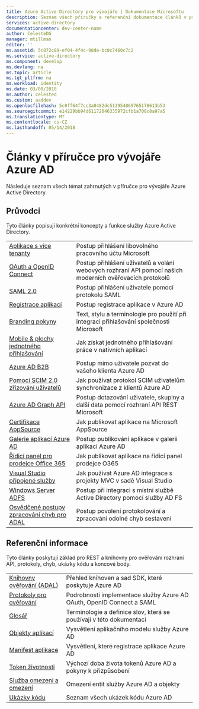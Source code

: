 ```yaml
---
title: Azure Active Directory pro vývojáře | Dokumentace Microsoftu
description: Seznam všech příručky a referenční dokumentace článků v příručce pro vývojáře Azure Active Directory.
services: active-directory
documentationcenter: dev-center-name
author: CelesteDG
manager: mtillman
editor: ''
ms.assetid: 5c872c89-ef04-4f4c-98de-bc0c7460c7c2
ms.service: active-directory
ms.component: develop
ms.devlang: na
ms.topic: article
ms.tgt_pltfrm: na
ms.workload: identity
ms.date: 03/08/2018
ms.author: celested
ms.custom: aaddev
ms.openlocfilehash: 5c0ff64f7cc3a0482dc513954869765178613b53
ms.sourcegitcommit: e14229bb94d61172046335972cfb1a708c8a97a5
ms.translationtype: MT
ms.contentlocale: cs-CZ
ms.lasthandoff: 05/14/2018
---
```

# <a name="articles-in-the-azure-ad-developer-guide"></a>Články v příručce pro vývojáře Azure AD
Následuje seznam všech témat zahrnutých v příručce pro vývojáře Azure Active Directory.

## <a name="guides"></a>Průvodci
Tyto články popisují konkrétní koncepty a funkce služby Azure Active Directory.

|                                                                                                                                 |  |
| ------------------------------------------------------------------------------------------------------------------------------- | --- |
| [Aplikace s více tenanty](active-directory-devhowto-multi-tenant-overview.md)                                                         | Postup přihlášení libovolného pracovního účtu Microsoft |
| [OAuth a OpenID Connect](active-directory-protocols-openid-connect-code.md)                                                     | Postup přihlášení uživatelů a volání webových rozhraní API pomocí našich moderních ověřovacích protokolů |
| [SAML 2.0](active-directory-saml-protocol-reference.md)                                                                         | Postup přihlášení uživatele pomocí protokolu SAML |
| [Registrace aplikací](active-directory-integrating-applications.md)                                                                | Postup registrace aplikace v Azure AD |
| [Branding pokyny](active-directory-branding-guidelines.md)                                                                  | Text, stylu a terminologie pro použití při integraci přihlašování společnosti Microsoft |
| [Mobile & plochy jednotného přihlašování](active-directory-sso-android.md)                                                                         | Jak získat jednotného přihlašování práce v nativních aplikací |
| [Azure AD B2B](../active-directory-b2b-what-is-azure-ad-b2b.md)                                                                 | Postup mimo uživatele pozvat do vašeho klienta Azure AD |
| [Pomocí SCIM 2.0 zřizování uživatelů](../active-directory-scim-provisioning.md)                                                     | Jak používat protokol SCIM uživatelům synchronizace z klientů Azure AD |
| [Azure AD Graph API](active-directory-graph-api.md)                                                                             | Postup dotazování uživatele, skupiny a další data pomocí rozhraní API REST Microsoft |
| [Certifikace AppSource](active-directory-devhowto-appsource-certified.md)                                                     | Jak publikovat aplikace na Microsoft AppSource |
| [Galerie aplikací Azure AD](active-directory-app-gallery-listing.md)                                                                 |Postup publikování aplikace v galerii aplikací Azure AD|
| [Řídicí panel pro prodejce Office 365](https://msdn.microsoft.com/office/office365/howto/submit-web-apps-seller-dashboard)               | Jak publikovat aplikace na řídicí panel prodejce O365 |
| [Visual Studio připojené služby](vs-active-directory-dotnet-getting-started.md)                                               | Jak používat Azure AD integrace s projekty MVC v sadě Visual Studio |
| [Windows Server ADFS](https://technet.microsoft.com/windows-server-docs/identity/ad-fs/overview/ad-fs-scenarios-for-developers) | Postup při integraci s místní službě Active Directory pomocí služby AD FS |
| [Osvědčené postupy zpracování chyb pro ADAL](https://docs.microsoft.com/azure/active-directory/develop/active-directory-devhowto-adal-error-handling) | Postup povolení protokolování a zpracování odolné chyb sestavení |

## <a name="reference"></a>Referenční informace
Tyto články poskytují základ pro REST a knihovny pro ověřování rozhraní API, protokoly, chyb, ukázky kódu a koncové body.

|                                                                                     | |
| ----------------------------------------------------------------------------------- | --- |
| [Knihovny ověřování (ADAL)](active-directory-authentication-libraries.md)     | Přehled knihoven a sad SDK, které poskytuje Azure AD |
| [Protokoly pro ověřování](active-directory-authentication-protocols.md)            | Podrobnosti implementace služby Azure AD OAuth, OpenID Connect a SAML |
| [Glosář](active-directory-dev-glossary.md)                                        | Terminologie a definice slov, která se používají v této dokumentaci |
| [Objekty aplikací](active-directory-application-objects.md)                      | Vysvětlení aplikačního modelu služby Azure AD |
| [Manifest aplikace](active-directory-application-manifest.md)                    | Vysvětlení, které registrace aplikace Azure AD |
| [Token životnosti](../active-directory-configurable-token-lifetimes.md)              | Výchozí doba života tokenů Azure AD a pokyny k přizpůsobení |
| [Služba omezení a omezení](../active-directory-service-limits-restrictions.md) | Omezení entit služby Azure AD a objekty |
| [Ukázky kódu](active-directory-code-samples.md)                                    | Seznam všech ukázek kódu Azure AD |
